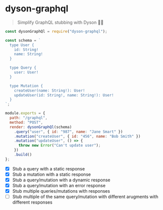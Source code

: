 # dyson-graphql

> Simplify GraphQL stubbing with Dyson 🧙‍♂️

```javascript
const dysonGraphQl = require("dyson-graphql");

const schema = `
  type User {
    id: String!
    name: String!
  }

  type Query {
    user: User!
  }

  type Mutation {
    createUser(name: String!): User!
    updateUser(id: String!, name: String!): User!
  }
`;

module.exports = {
  path: "/graphql",
  method: "POST",
  render: dysonGraphQl(schema)
    .query("user", { id: "987", name: "Jane Smart" })
    .mutation("createUser", { id: "456", name: "Bob Smith" })
    .mutation("updateUser", () => {
      throw new Error("Can't update user");
    })
    .build()
};
```

- [X] Stub a query with a static response
- [X] Stub a mutation with a static response
- [X] Stub a query/mutation with a dynamic response
- [X] Stub a query/mutation with an error response
- [X] Stub multiple queries/mutations with responses
- [ ] Stub multiple of the same query/mutation with different arugments with different responses
